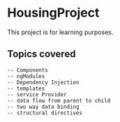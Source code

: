 # HousingProject

This project is for learning purposes.

## Topics covered
    -- Components
    -- ngModules
    -- Dependency Injection
    -- templates
    -- service Provider
    -- data flow from parent to child
    -- two way data binding
    -- structural directives
